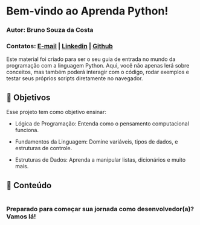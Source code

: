 # **Bem-vindo ao Aprenda Python!**

### **Autor**: Bruno Souza da Costa
### **Contatos**: [E-mail](mailto:brun.souz4@gmail.com) | [Linkedin](https://www.linkedin.com/in/bruno-souza-a74396214/) | [Github](https://github.com/BruninSouza)

Este material foi criado para ser o seu guia de entrada no mundo da programação com a linguagem Python. Aqui, você não apenas lerá sobre conceitos, mas também poderá interagir com o código, rodar exemplos e testar seus próprios scripts diretamente no navegador.

## 🎯 **Objetivos**
Esse projeto tem como objetivo ensinar:

- Lógica de Programação: Entenda como o pensamento computacional funciona.

- Fundamentos da Linguagem: Domine variáveis, tipos de dados, e estruturas de controle.

- Estruturas de Dados: Aprenda a manipular listas, dicionários e muito mais.

## 📜 **Conteúdo**

```{tableofcontents}
```


### **Preparado para começar sua jornada como desenvolvedor(a)? Vamos lá!**
